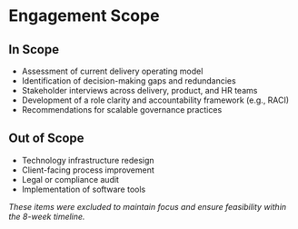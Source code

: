 # Engagement Scope

## In Scope
- Assessment of current delivery operating model
- Identification of decision-making gaps and redundancies
- Stakeholder interviews across delivery, product, and HR teams
- Development of a role clarity and accountability framework (e.g., RACI)
- Recommendations for scalable governance practices

## Out of Scope
- Technology infrastructure redesign
- Client-facing process improvement
- Legal or compliance audit
- Implementation of software tools

_These items were excluded to maintain focus and ensure feasibility within the 8-week timeline._
